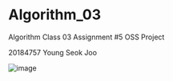 # Algorithm_03
Algorithm Class 03 Assignment #5 OSS Project 

20184757 Young Seok Joo


![image](https://user-images.githubusercontent.com/38099263/173193487-5893e53f-993e-46e0-a7b6-d363db87b07a.png)
